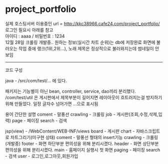 # project_portfolio 
실제 호스팅서버 이용중인 url = http://kkc38966.cafe24.com/project_portfolio/  
로그인 필요시 아래를 참고  
아이디 : aaaa  /   비밀번호 : 1234  
12월 28일 크롤링 개발중.. 원하는 정보(실시간 차트 순위)는 db에 저장완료
화면에 불러오는 작업 중에 랭크(1위,2위...), 노래 제목은 정상적으로 불러와지는데 썸네일이 안보임

--------------------------------------------------------------------------------------------
코드 구성

java - /src/com/test/...  에 있다.

패키지는 기능별이 아닌 bean, controller, service, dao끼리 분리했다.
/com/test/util 은 게시판에서 제목부분이 길어지면 레이아웃이 흐트러지는걸 방지하기 위해 만들었다. 
일정 글자수 넘어가면 ...으로 표시됨

용어 간단한 설명
coment - 말풍선
crawling - 크롤링
job - 게시판(조회,수정,삭제,입력)
page - 페이징
search - 검색

jsp(view) -  /WebContent/WEB-INF/views
board - 게시판
chart - 자바스크립트로 차트그리기(미구현 상태)
coment - 말풍선 형태의 insert기능
crawling - 크롤링(개발중)
footer - 화면 하단부분 편의성을 위해 분리시켰다.
header - 화면 상단부분 편의성을 위해 분리시켰다.
main - 홈페이지 실행시 첫 화면
paging - 페이징
search - 검색 
user - 로그인,로그아웃,회원가입
